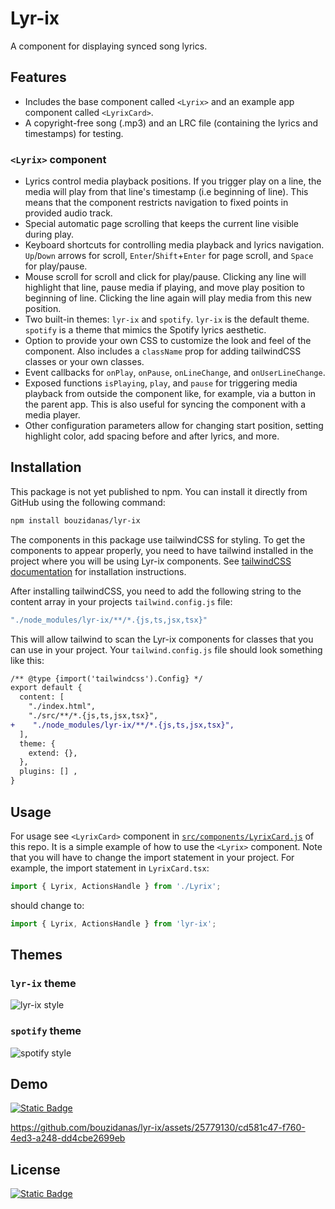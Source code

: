# Lyr-ix

A component for displaying synced song lyrics.

## Features

- Includes the base component called `<Lyrix>` and an example app component called `<LyrixCard>`.
- A copyright-free song (.mp3) and an LRC file (containing the lyrics and timestamps) for testing.
  
### `<Lyrix>` component
- Lyrics control media playback positions. If you trigger play on a line, the media will play from that line's timestamp (i.e beginning of line). This means that the component restricts navigation to fixed points in provided audio track.
- Special automatic page scrolling that keeps the current line visible during play.
- Keyboard shortcuts for controlling media playback and lyrics navigation. `Up`/`Down` arrows for scroll, `Enter`/`Shift`+`Enter` for page scroll, and `Space` for play/pause.
- Mouse scroll for scroll and click for play/pause. Clicking any line will highlight that line, pause media if playing, and move play position to beginning of line. Clicking the line again will play media from this new position.
- Two built-in themes: `lyr-ix` and `spotify`. `lyr-ix` is the default theme. `spotify` is a theme that mimics the Spotify lyrics aesthetic.
- Option to provide your own CSS to customize the look and feel of the component. Also includes a `className` prop for adding tailwindCSS classes or your own classes.
- Event callbacks for `onPlay`, `onPause`, `onLineChange`, and `onUserLineChange`.
- Exposed functions `isPlaying`, `play`, and `pause` for triggering media playback from outside the component like, for example, via a button in the parent app. This is also useful for syncing the component with a media player.
- Other configuration parameters allow for changing start position, setting highlight color, add spacing before and after lyrics, and more.

## Installation
This package is not yet published to npm. You can install it directly from GitHub using the following command:

```bash
npm install bouzidanas/lyr-ix 
```

The components in this package use tailwindCSS for styling. To get the components to appear properly, you need to have tailwind installed in the project where you will be using Lyr-ix components. See [tailwindCSS documentation](https://tailwindcss.com/docs/installation) for installation instructions. 

After installing tailwindCSS, you need to add the following string to the content array in your projects `tailwind.config.js` file:
```js
"./node_modules/lyr-ix/**/*.{js,ts,jsx,tsx}"
```
This will allow tailwind to scan the Lyr-ix components for classes that you can use in your project. Your `tailwind.config.js` file should look something like this:

```diff
/** @type {import('tailwindcss').Config} */
export default {
  content: [
    "./index.html",
    "./src/**/*.{js,ts,jsx,tsx}",
+    "./node_modules/lyr-ix/**/*.{js,ts,jsx,tsx}",
  ],
  theme: {
    extend: {},
  },
  plugins: [] ,
}
```

## Usage

For usage see `<LyrixCard>` component in [`src/components/LyrixCard.js`](https://github.com/bouzidanas/lyr-ix/blob/master/src/components/LyrixCard.tsx) of this repo. It is a simple example of how to use the `<Lyrix>` component. Note that you will have to change the import statement in your project. For example, the import statement in `LyrixCard.tsx`:
```ts
import { Lyrix, ActionsHandle } from './Lyrix';
```
should change to:
```ts
import { Lyrix, ActionsHandle } from 'lyr-ix';
```

## Themes
### `lyr-ix` theme
![lyr-ix style](https://github.com/bouzidanas/lyr-ix/assets/25779130/1ff19fda-30d5-41db-9550-79178480ec84)
### `spotify` theme
![spotify style](https://github.com/bouzidanas/lyr-ix/assets/25779130/0cbcdcf2-15ba-4284-a7cc-1455490ca54d)

## Demo

[![Static Badge](https://img.shields.io/badge/LyricsCard_Demo-415a77?style=for-the-badge)](https://lyr-ix.vercel.app/)

https://github.com/bouzidanas/lyr-ix/assets/25779130/cd581c47-f760-4ed3-a248-dd4cbe2699eb




## License

[![Static Badge](https://img.shields.io/badge/License-MIT-415a77?style=for-the-badge)](https://github.com/bouzidanas/lyr-ix/blob/master/LICENSE)
